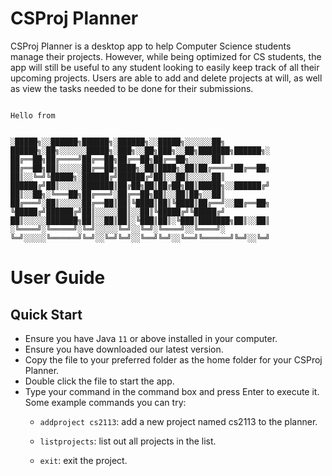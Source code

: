 # CSProj Planner

CSProj Planner is a desktop app to help Computer Science students manage their projects. However, while being optimized for CS students, the app will still be useful to any student looking to easily keep track of all their upcoming projects. Users are able to add and delete projects at will, as well as view the tasks needed to be done for their submissions.

   ```
   
   Hello from


░█████╗░░██████╗██████╗░██████╗░░█████╗░░░░░░██╗  ██████╗░██╗░░░░░░█████╗░███╗░░██╗███╗░░██╗███████╗██████╗░
██╔══██╗██╔════╝██╔══██╗██╔══██╗██╔══██╗░░░░░██║  ██╔══██╗██║░░░░░██╔══██╗████╗░██║████╗░██║██╔════╝██╔══██╗
██║░░╚═╝╚█████╗░██████╔╝██████╔╝██║░░██║░░░░░██║  ██████╔╝██║░░░░░███████║██╔██╗██║██╔██╗██║█████╗░░██████╔╝
██║░░██╗░╚═══██╗██╔═══╝░██╔══██╗██║░░██║██╗░░██║  ██╔═══╝░██║░░░░░██╔══██║██║╚████║██║╚████║██╔══╝░░██╔══██╗
╚█████╔╝██████╔╝██║░░░░░██║░░██║╚█████╔╝╚█████╔╝  ██║░░░░░███████╗██║░░██║██║░╚███║██║░╚███║███████╗██║░░██║
░╚════╝░╚═════╝░╚═╝░░░░░╚═╝░░╚═╝░╚════╝░░╚════╝░  ╚═╝░░░░░╚══════╝╚═╝░░╚═╝╚═╝░░╚══╝╚═╝░░╚══╝╚══════╝╚═╝░░╚═╝
   
   ```

# User Guide

## Quick Start

- Ensure you have Java  `11` or above installed in your computer.
- Ensure you have downloaded our latest version.
- Copy the file to your preferred folder as the home folder for your CSProj Planner.
- Double click the file to start the app.
- Type your command in the command box and press Enter to execute it. Some example commands you can try:
   -  `addproject cs2113`: add a new project named cs2113 to the planner.
  
   - `listprojects`: list out all projects in the list.
  
   - `exit`: exit the project.
